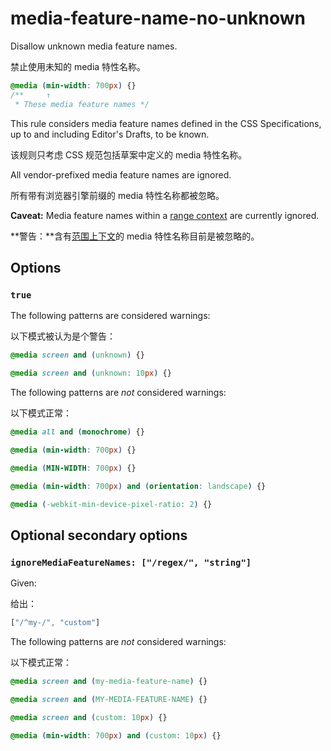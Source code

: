 # media-feature-name-no-unknown

Disallow unknown media feature names.

禁止使用未知的 media 特性名称。

```css
@media (min-width: 700px) {}
/**     ↑
 * These media feature names */
```

This rule considers media feature names defined in the CSS Specifications, up to and including Editor's Drafts, to be known.

该规则只考虑 CSS 规范包括草案中定义的 media 特性名称。

All vendor-prefixed media feature names are ignored.

所有带有浏览器引擎前缀的 media 特性名称都被忽略。

**Caveat:** Media feature names within a [range context](https://www.w3.org/TR/mediaqueries-4/#mq-ranges) are currently ignored.

**警告：**含有[范围上下文](https://www.w3.org/TR/mediaqueries-4/#mq-ranges)的 media 特性名称目前是被忽略的。

## Options

### `true`

The following patterns are considered warnings:

以下模式被认为是个警告：

```css
@media screen and (unknown) {}
```

```css
@media screen and (unknown: 10px) {}
```

The following patterns are *not* considered warnings:

以下模式正常：

```css  
@media all and (monochrome) {}
```

```css  
@media (min-width: 700px) {}
```

```css
@media (MIN-WIDTH: 700px) {}
```

```css
@media (min-width: 700px) and (orientation: landscape) {}
```

```css
@media (-webkit-min-device-pixel-ratio: 2) {}
```

## Optional secondary options

### `ignoreMediaFeatureNames: ["/regex/", "string"]`

Given:

给出：

```js
["/^my-/", "custom"]
```

The following patterns are *not* considered warnings:

以下模式正常：

```css
@media screen and (my-media-feature-name) {}
```

```css
@media screen and (MY-MEDIA-FEATURE-NAME) {}
```

```css
@media screen and (custom: 10px) {}
```

```css
@media (min-width: 700px) and (custom: 10px) {}
```
